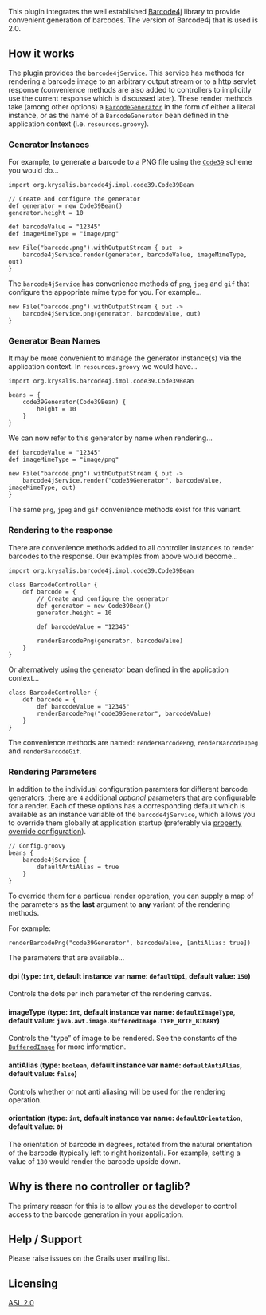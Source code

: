 This plugin integrates the well established [Barcode4j](http://barcode4j.sourceforge.net/ "Welcome to Barcode4J") library to provide convenient generation of barcodes. The version of Barcode4j that is used is 2.0.

## How it works

The plugin provides the `barcode4jService`. This service has methods for rendering a barcode image to an arbitrary output stream or to a http servlet response (convenience methods are also added to controllers to implicitly use the current response which is discussed later). These render methods take (among other options) a [`BarcodeGenerator`](http://barcode4j.sourceforge.net/2.0/javadocs/org/krysalis/barcode4j/BarcodeGenerator.html "BarcodeGenerator (barcode4j 2.0 API)") in the form of either a literal instance, or as the name of a `BarcodeGenerator` bean defined in the application context (i.e. `resources.groovy`).

### Generator Instances

For example, to generate a barcode to a PNG file using the [`Code39`](http://en.wikipedia.org/wiki/Code_39 "Code 39 - Wikipedia, the free encyclopedia") scheme you would do…

    import org.krysalis.barcode4j.impl.code39.Code39Bean
        
    // Create and configure the generator
    def generator = new Code39Bean()
    generator.height = 10
    
    def barcodeValue = "12345"
    def imageMimeType = "image/png"
    
    new File("barcode.png").withOutputStream { out ->
        barcode4jService.render(generator, barcodeValue, imageMimeType, out)
    }

The `barcode4jService` has convenience methods of `png`, `jpeg` and `gif` that configure the appopriate mime type for you. For example…

    new File("barcode.png").withOutputStream { out ->
        barcode4jService.png(generator, barcodeValue, out)
    }

### Generator Bean Names

It may be more convenient to manage the generator instance(s) via the application context. In `resources.groovy` we would have…

    import org.krysalis.barcode4j.impl.code39.Code39Bean
    
    beans = {
        code39Generator(Code39Bean) {
            height = 10
        }
    }

We can now refer to this generator by name when rendering…

    def barcodeValue = "12345"
    def imageMimeType = "image/png"
    
    new File("barcode.png").withOutputStream { out ->
        barcode4jService.render("code39Generator", barcodeValue, imageMimeType, out)
    }

The same `png`, `jpeg` and `gif` convenience methods exist for this variant.

### Rendering to the response

There are convenience methods added to all controller instances to render barcodes to the response. Our examples from above would become…

    import org.krysalis.barcode4j.impl.code39.Code39Bean
    
    class BarcodeController {
        def barcode = {
            // Create and configure the generator
            def generator = new Code39Bean()
            generator.height = 10

            def barcodeValue = "12345"

            renderBarcodePng(generator, barcodeValue)
        }
    }

Or alternatively using the generator bean defined in the application context…

    class BarcodeController {
        def barcode = {
            def barcodeValue = "12345"
            renderBarcodePng("code39Generator", barcodeValue)
        }
    }

The convenience methods are named: `renderBarcodePng`, `renderBarcodeJpeg` and `renderBarcodeGif`.

### Rendering Parameters

In addition to the individual configuration paramters for different barcode generators, there are `4` additional *optional* parameters that are configurable for a render. Each of these options has a corresponding default which is available as an instance variable of the `barcode4jService`, which allows you to override them globally at application startup (preferably via [property override configuration](http://grails.org/doc/latest/guide/14.%20Grails%20and%20Spring.html#14.6%20Property%20Override%20Configuration "14. Grails and Spring")).

    // Config.groovy
    beans {
        barcode4jService {
            defaultAntiAlias = true
        }
    }

To override them for a particual render operation, you can supply a map of the parameters as the **last** argument to **any** variant of the rendering methods.

For example:

    renderBarcodePng("code39Generator", barcodeValue, [antiAlias: true])

The parameters that are available…

#### dpi (type: `int`, default instance var name: `defaultDpi`, default value: `150`)

Controls the dots per inch parameter of the rendering canvas.

#### imageType (type: `int`, default instance var name: `defaultImageType`, default value: `java.awt.image.BufferedImage.TYPE_BYTE_BINARY`)

Controls the “type” of image to be rendered. See the constants of the [`BufferedImage`](http://download.oracle.com/javase/6/docs/api/java/awt/image/BufferedImage.html#field_summary "BufferedImage (Java Platform SE 6)") for more information.

#### antiAlias (type: `boolean`, default instance var name: `defaultAntiAlias`, default value: `false`)

Controls whether or not anti aliasing will be used for the rendering operation.

#### orientation (type: `int`, default instance var name: `defaultOrientation`, default value: `0`)

The orientation of barcode in degrees, rotated from the natural orientation of the barcode (typically left to right horizontal). For example, setting a value of `180` would render the barcode upside down.

## Why is there no controller or taglib?

The primary reason for this is to allow you as the developer to control access to the barcode generation in your application.

## Help / Support

Please raise issues on the Grails user mailing list.

## Licensing

[ASL 2.0](http://www.apache.org/licenses/LICENSE-2.0.html "Apache License, Version 2.0")